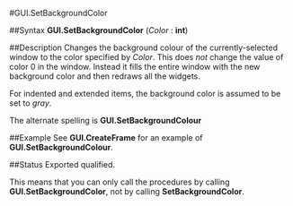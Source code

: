 
#GUI.SetBackgroundColor

##Syntax
**GUI.SetBackgroundColor** (_Color_ : **int**)


##Description
Changes the background colour of the currently-selected window to the color specified by _Color_. This does _not_ change the value of color 0 in the window. Instead it fills the entire window with the new background color and then redraws all the widgets.

For indented and extended items, the background color is assumed to be set to _gray_.

The alternate spelling is **GUI.SetBackgroundColour**


##Example
See **GUI.CreateFrame** for an example of **GUI.SetBackgroundColour**.


##Status
Exported qualified.

This means that you can only call the procedures by calling **GUI.SetBackgroundColor**, not by calling **SetBackgroundColor**.

